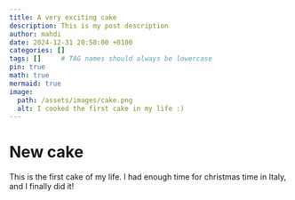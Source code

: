 ```yaml
---
title: A very exciting cake 
description: This is my post description
author: mahdi
date: 2024-12-31 20:50:00 +0100
categories: []
tags: []     # TAG names should always be lowercase
pin: true
math: true
mermaid: true
image:
  path: /assets/images/cake.png
  alt: I cooked the first cake in my life :)
---
```


# New cake

This is the first cake of my life. I had enough time for christmas time in Italy, and I finally did it!


